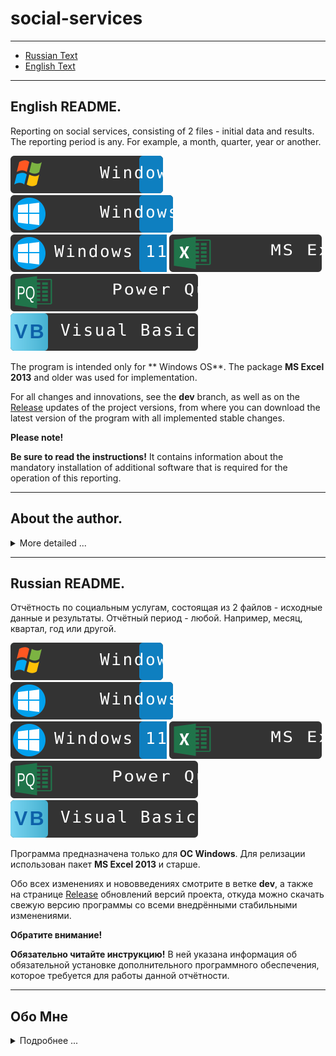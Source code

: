 # social-services

---

* [Russian Text](#Russian)
* [English Text](#English)

---

## <a name="English">English README.</a>

Reporting on social services, consisting of 2 files - initial data and results. The reporting period is any. For example, a month, quarter, year or another.

![Windows-7](./image/win-7-icon.svg "Windows 7") ![Windows-10](./image/win-10-icon.svg "Windows 10") ![Windows-11](./image/win-11-icon.svg "Windows 11") ![MS Excel 2013](./image/ms-excel.svg "Excel") ![Power Query](./image/power-query.svg "Power-Query") ![Visual Basic](./image/visual-basic.svg "VB")

The program is intended only for ** Windows OS**. The package **MS Excel 2013** and older was used for implementation.

For all changes and innovations, see the **dev** branch, as well as on the [Release](https://github.com/maximalisimus/social-services/releases) updates of the project versions, from where you can download the latest version of the program with all implemented stable changes.

**Please note!**

**Be sure to read the instructions!** It contains information about the mandatory installation of additional software that is required for the operation of this reporting.

---

## <a name="AboutEng">About the author.</a>

<details>
	<summary>More detailed ...</summary>

The author of this development **Mikl**: [maximalisimus](https://github.com/maximalisimus).

Author's name: **maximalisimus**: [maximalis171091@yandex.ru](mailto:maximalis171091@yandex.ru).

Date of creation: **17.02.2023**

</details>

---

## <a name="Russian">Russian README.</a>

Отчётность по социальным услугам, состоящая из 2 файлов - исходные данные и результаты. Отчётный период - любой. Например, месяц, квартал, год или другой.

![Windows-7](./image/win-7-icon.svg "Windows 7") ![Windows-10](./image/win-10-icon.svg "Windows 10")![Windows-11](./image/win-11-icon.svg "Windows 11") ![MS Excel 2013](./image/ms-excel.svg "Excel") ![Power Query](./image/power-query.svg "Power-Query") ![Visual Basic](./image/visual-basic.svg "VB")

Программа предназначена только для **ОС Windows**. Для релизации использован пакет **MS Excel 2013** и старше.

Обо всех изменениях и нововведениях смотрите в ветке **dev**, а также на странице [Release](https://github.com/maximalisimus/social-services/releases) обновлений версий проекта, откуда можно скачать свежую версию программы со всеми внедрёнными стабильными изменениями.

**Обратите внимание!**

**Обязательно читайте инструкцию!** В ней указана информация об обязательной установке дополнительного программного обеспечения, которое требуется для работы данной отчётности. 

---

## <a name="about">Обо Мне</a>

<details>
	<summary>Подробнее ...</summary>
	
Автор данной разработки **Mikl**: [maximalisimus](https://github.com/maximalisimus).

Имя автора: **maximalisimus**: [maximalis171091@yandex.ru](mailto:maximalis171091@yandex.ru).

Дата создания: **17.02.2023**

</details>
